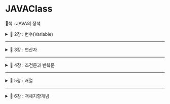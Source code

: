 # JAVAClass 
📕책 : JAVA의 정석

<details>
  <summary>
  📂 2장 : 변수(Variable)
  </summary>

📌 변수 : 하나의 값을 저장할 수 있는 메모리 공
- 기본형 : boolean, char, byte, short, int, long, float, double
  -> 실제 값을 저장
  <img width="541" alt="image" src="https://github.com/Youjiiin/JAVAClass/assets/114130942/f54216d8-5859-46b3-b8ee-784d45c589cf">

  논리형 <br>
  boolean : true / false <br>
  문자형 <br>
  char : 2byte (ex : 'a') <br>
  정수형 <br>
  byte, short, int, long <br>
  -> 크기 순서대로, 보통 int(4byte), long(8byte)을 가장 많이 사용한다. <br>
  -> long형을 사용할 때는 맨뒤에 'L'을 붙여줘야한다. (ex : 9284389272L) <br>
  실수형 <br>
  float(4byte), double(8byte) <br>
  -> float형을 사용할 때는 맨뒤에 'f'를 붙여줘야 한다. (ex : 1.2321f) <br>
  
- 참조형 : 기본형을 제외한 나머지 -> String, System ...<br>
  -> 객체의 주소를 저장

  

📌 명명규칙


1. 대소문자가 구분되며 길이에 제한이 없다
2. 예약어를 사용할 수 없다<br>
3. 숫자로 시작하면 안된다<br>
4. 특수문자는 '_', '$'만 허용한다.<br>
5. 클래스 이름의 첫 글자는 항상 대문자로 한다.<br>
6. 여러 단어 이름은 단어의 첫글자를 대문자로 한다.(카멜식)<br>
7. 상수의 이름은 대문자로 한다. 단어는 '_'로 구분한다.<br>

*변수는 선언하고 값을 저장(초기화) 해주어야 한다.<br>
ex)

    int number; //변수 선언
    int num = 1; //변수 선언 후 1로 초기화

📌 형변환 <br>
: 값의 타입을 다른 타입으로 변환하는 것 (boolean을 제외한 7개의 기본형은 서로 형변환이 가능)<br>
    
    int num = 65;
    (char)num; // --> 'A'
    float num2 = 1.6f;
    (int)num2; // --> 1
    byte b = 10;
    int i = (int)b; //(int) 생략가능
    int i2 = 300;
    byte b2 = (byte)i2; //(byte) 생략불가

📌 printf()의 지시자

%f : float형식 환<br>
%d : 정수형식 <br>

📌 Scanner로 입력받기
    
    import java.util.*;
    Scanner scaneer = new Scanner(System.in);
    int num = scanner.nextInt; //입력받은 정수를 num에 저장
    String input = scanner.nextLine(); // 입력받은 문자열을 input에 저장
    int num2 = Integer.parseInt(input); // 문자열 -> 숫자 변환


</details>

----------------------------------------------------------------------

<details>
  <summary>
  📂 3장 : 연산자
  </summary>

📌 연산자 : 어떠한 기능을 수행하는 기호

📌 연산자의 우선순위
- 괄호의 우선순위가 제일 높음
- 산술 > 비교 > 논리 > 대입
- 단항 > 이항 > 삼항
- 연산 진행방향은 왼쪽에서 오른쪽 / 단항, 대입 연산자만 오른쪽에서 왼쪽
- <<, >>, >>>는 덧셈 연산자보다 우선순위가 낮음
- ||, |(OR)는 &&, &(AND)보다 우선순위가 낮음

📌 이외의 연산자들

✔ 증가 연산자(++) : 피연산자의 값을 1증가시킴 <br>
✔ 감소 연산자(--) : 피연산자의 값을 1감소시킴 <br>
✔ 부호 연산자 (+, -) : '+'는 피연산자에 1을 곱하고, '-'는 피연산자에 -1을 곱함<br>
✔ 논리부정 연산자(!) : true -> false / false -> true <br>
✔ 비트전환 연산자(~) : 2진수일 때, 1 -> 0 / 0 -> 1 <br>
✔ 나머지 연산자(%) : 나누기를 한 나머지를 반환함 <br>
✔ 쉬프트 연산자(<<, >>, >>>) : 2^n으로 곱하거나 나눈 결과를 반환 ( x << n === x * 2^n / x >> n === x * / 2^n ) <br>
✔ 비교 연산자(>, <, >=, <=, ==, !=) : 피연산자를 같은 타입으로 변환 후에 비교 <br>
✔ 비트 연산자(&, |, ^) : AND, OR, XOR -> 결과 값 = 0 / 1 <br>
✔ 논리 연산자(&&, ||) : AND, OR -> 결과 값 = true / false <br>
✔ 삼항 연산자 : (조건) ? (true) : (false) <br>
✔ 대입 연산자 : = / 오른쪽을 왼쪽에 대입 <br>

📌 이항연산자 특징
: 이항연산자는 연산을 수행하기 전에 피연산자의 타입을 일치시킨다.
- int보다 크기가 작은 타입은 int로 변환 (ex : byte, char, short -> int)
- 피연산자 중 표현범위가 큰 타입으로 형변환한
    - byte + short -> int + int -> int
    - char + int -> int + int -> int
    - float + int -> float + float -> float
    - long + float -> float + float -> float
    - float + double -> double + double -> double

👋Math.round() : 소수점 첫째자리에서 반올림한 값을 반환

</details>

----------------------------------------------------------------------

<details>
  <summary>
  📂 4장 : 조건문과 반복문
  </summary>

✨ [조건문과 반복문 실습](https://github.com/Youjiiin/JAVAClass/blob/master/src/Week2)

📌 if문
    
    if(조건식1){
        //조건식1이 true일 때 수행될 문장들
    } else if (조건식2) {
        //조건식2가 true일 때
    } else {
        //모든 조건식이 false일 때
    }

📌 switch문
    
    switch(조건식){
        case 값1 : 
            //조건식의 결과가 값1과 같을 경우
            break;
        case 값2 : 
            //조건식의 결과가 값2와 같을 경우
            break;
        //...
        default : 
            //조건식의 결과와 일치하는 case문이 없을 경
    }

📌 Math.random()

: Math클래스에 정의된 난수 발생함수, 0.0~1.0 사이의 double값을 반환한다.
- 1~10범위의 임의의 정수를 얻는 식

      int score = (int)(MAth.random() * 10) + 1;

📌 for문
    
    for(초기화;조건식;증감식){
        //조건식이 true일 때 수행될 문장
        //초기화 -> 조건식 -> 수행될 문장 -> 증감식 -> 조건식 -> ...
    }

📌 while문  
    
    while(조건식) {
        //조건식이 true일 때 수행될 문장
    }

📌 do-while문
    
    do {
        //조건식의 연산결과가 true일 때 수행될 문장
    } while (조건식);

✔ for / while / do-while의 차이점 : for은 반복횟수가 정해져 있을 때 / while은 조건이 만족할 동안 계속해서 작동해야 할 때 / do-while은 일단 한 번은 동작해야 할 (선평가후 실행)

📌 break : 자신이 포함된 하나의 반복문 or switch문을 빠져나옴 / if문에서 특정조건을 만족하면 빠져나옴 (반복문 전체를 벗어남)

📌 continue : 자신이 포함된 반복문의 끝으로 이동 / continue문 이후의 문장들은 수행되지 않음 (다음 반복문으로 이동)

- ex
    ```
    int sum = 0;
    int i = 0;
    while (true) {
        if(sum > 100) {
            break;
        }
        i++;
        sum += i;
    } //break시 모든 조건문을 벗어남
    ```
    ```
    for(int i = 0; i <= 10; i++){
        if(i % 3 == 0){
            continue;
        } //continue시 해당 반복문에서 벗어남
        System.out.println(i);
    }
    ```
👋 반복문에 이름을 붙여서 해당 반복문을 벗어날 수 있음
</details>

----------------------------------------------------------------------

<details>
  <summary>
    📂 5장 : 배열
  </summary>

📌 배열 : 같은 타입의 여러 변수를 하나의 묶음으로 다루는 것
```
//배열 선언
int[] score; 
int score[];
String[] name;
String name[];

//배열 생성
int[] score;
score = new int[];

//배열 초기화
int[] score = { 100, 90, 80, 70 };
int[] score = new int[]{ 100, 90, 80, 70 };
```


📌 배열의 요소

✔ 배열에 값을 저장하고 읽어오기
```
score[3] = 100; //배열 score의 4번째 요소에 100을 저장
int value = score[3]; //배열 score의 4번째 요소에 저장된 값을 value에 할당
```

✔ '배열이름.length'는 배열의 크기를 알려준다.


📌 다차원 배열 : []의 개수가 차원수를 의미

```
int[][] score = new int [5][3]; //5행 3열의 2차원 배열을 생성
```


📌 가변 배열 : 다차원 배열에서 마지막 차수의 크기를 지정하지 않고 각각 다르게 지정

```
int[][] score = new int[3][];
score[0] = new int[3];
score[1] = new int[2];
score[2] = new int[1];
int[][] score =
{
    { 100, 100, 100 },
    { 90, 90 },
    { 80 },
}
```


📌 배열의 복사

✔ for문을 이용한 배열의 복사

```
int[] num = { 1, 2, 3, 4, 5 };
int[] newNum = new int[10];

for( int i = 0; i < num.length; i++ ){
    newNum[i] = num[i];
}
```


✔ System.arraycopy()를 이용한 배열의 복사

```
System.arraycopy(arr1, 0, arr2, 0, arr1.length);
//arr[0]에서 arr2[0]으로 arr.legnth개의 데이터를 복사
```


</details>


----------------------------------------------------------------------

<details>
  <summary>
    📂 6장 : 객체지향개념
  </summary>

<details>
  <summary>
    👩‍💻 클래스 / 객체 / 인스턴스
  </summary>

🧩 클래스 (Class)
- 객체를 만들어 내기 위한 **설계도** , 객체를 정의해 놓은 것
- 연관되어 있는 변수와 메서드의 집합
- *'붕어빵 틀'이라고 비유*

  
🧩 객체 (Object)
- 실제로 존재하는 것. 사물 또는 개념 
- 자신의 속성을 가지고 있고, 다른 것과 식별 가능한 물리적, 추상적인 모든 대상

✔ 객체의 구성요소 - 속성 / 기능
- 속성 -> 변수
- 기능 -> 메서드
  
🧩 인스턴스 (Instance)
- 현실의 객체를 소프트웨어 내에서 구현한 실체(객체)
- *'붕어빵'이라고 비유*


😮 객체 vs 인스턴스
- 클래스 타입으로 선언되었을 때 ***객체***라고 부르고, 그 객체가 메모리에 할당되어 실제로 사용될 때 ***인스턴스***라고 부른다.
- 객체안에 인스턴스가 포함되어 있음
- 객체는 '실체', 인스턴스는 '관계'에 초점

✍️[인스턴스의 생성과 사용](https://github.com/Youjiiin/JAVAClass/tree/master/src/Week3)

✔ 인스턴스의 생성
```
//클래스명 참조변수명; -> 객체를 다루기 위한 참조변수 선언
//참조변수명 = new 클래스명(); -> 객체생성 후, 생성된 객체의 주소를 참조변수에 저장

Tv t;
t = new Tv();

Tv t = new Tv();
```

✔ 인스턴스의 사용
```
Tv t;
t = new Tv;
t.channel = 7;
t.channelDown;
...
```


✔ 객체 배열
```
Tv[] rvArr = new Tv[3];
tvArr[0] = new Tv();
tvArr[1] = new Tv();
tvArr[2] = new Tv();
```
</details>

<details>
  <summary>
    👩‍💻 변수와 메서드
  </summary>

```
public class test {
    int iv; //인스턴스 변수
    static int cv; //클래스 변수
    void method() {
        int lv; //지역변
    }
}
```
<img width="423" alt="image" src="https://github.com/Youjiiin/JAVAClass/assets/114130942/1e6b828b-0318-4b50-af88-28ea094934c3">

    
📌 인스턴스변수
- 각 인스턴스의 개별적인 공간
- 인스턴스 생성 후, '참조변수.인스턴스변수명'으로 접근
- 참조변수가 없을 때 자동으로 제거됨

  
📌 클래스변수 
- 같은 클래스의 모든 인스턴스들이 공유하는 변수
- 인스턴스 생성없이 '클래스이름.클래스변수명'으로 접근
- 클래스가 로딩될 때 생성, 프로그램이 종료될 때 소멸
- 클래스 내에 **static** 키워드로 선언

  
📌 지역변수
- 메서드 내에 선언, 메서드 종료시 소멸
- 조건문, 반복문 블럭{} 내에 선언 됐을 때, 블럭을 벗어나면 소멸

🧩 메서드
- 작업을 수행하기 위한 명령문의 집합
- 어떤 값을 입력받아서 처리하고 그 결과를 돌려준다. (입력받는 값이 없을 수도 있고 결과를 돌려주지 않을 수도 있다.)
- 반복적인 코드를 줄이고 코드의 관리가 용이하다.
- 반복적으로 수행되는 여러 문장을 메서드로 작성한다.
- 하나의 메서드는 한 가지 기능만 수행하도록 작성하는 것이 좋다.
- 관련된 여러 문장을 메서드로 작성한다.

✔ 메서드 선언
```
//리턴타입 메서드이름 (타입 변수명, ...) {...}
```

✔ 메서드의 호출방법
```
//참조변수.메서드 이름();
Math m = new Math();
m.add(1, 2);

int add(int a, int b) {
    int result = a + b;
    return result; //실행중인 메서드를 종료하고 호출한 메서드로 돌아간다.
    //void선언 이외에 return 뒤에 반환값이 필요
}
```

🧩 JVM의 메모리 구조 <br>
<img width="240" alt="image" src="https://github.com/Youjiiin/JAVAClass/assets/114130942/7f7d7e20-cb3d-4096-a3f2-de2242b9ef19">

✅ 메서드 영역 : 클래스 정보와 클래스 변수가 저장되는 곳 <br>
✅ 호출 스택 : 메서드의 작업공간, 메서드 호출 시 메서드 수행에 필요한 메모리 공간 할당받은 후, 종료되면 사용하던 메모리 반환 <br>
✅ 힙 : 인스턴스가 생성되는 공간, new 연산자에 의해서 생성되는 배열과 객체는 모두 이곳에 생성 <br>

✅ 기본형 매개변수 : 변수의 값을 읽기만 할 수 있음 <br>
✅ 참조형 매개변수 : 변수의 값을 읽고 변경 가능 <br>
✅ 참조형 반환타입 : 메서드가 *객체의 주소*를 반환 <br>
✅ 재귀호출 : 메서드 내에서 자기자신을 반복적으로 호출하는 것 <br>

🧩 인스턴스 메서드
- 인스턴스 생성 후, '참조변수.메서드이름()'으로 호출
- 인스턴스 변수나 인스턴스 메서드와 관련된 작업을 하는 메서드
- 메서드 내에서 인스턴스 변수 사용 가능

🧩 클래스 메서드 (static 메서드)
- 객체 생성없이 '클래스이름.메서드이름()'으로 호출
- 인스턴스 변수나 인스턴스 메서드와 관련없는 작업을 하는 메서드
- 메서드 내에서 인스턴스 변수 사용불가
- 메서드 내에서 인스턴스 변수를 사용하지 않는다면 static을 붙이는 것을 고려

```
class Math {
    int a, b;

    int add() { //인스턴스 메서드
        return a + b;
    }

    static int add(int a, int b) { //클래스 메서드
        return a+ b;
    }
}

class Test {
    public static void main(String arg[]){
        System.out.println(Math.add(1, 2)); //클래스 메서드 호출
        Math m = new Math(); //인스턴스 생성
        m.a = 1;
        m.b = 2;
        System.out.println(m.add); //인스턴스메서드 호
    }
}
```
✅ static <br>
: static은 메모리 할당을 딱 한 번만 하게 되고, 이에 대한 값을 공유할 수 있게 해준다.

```
class Counter  {
    int count = 0;
    Counter() {
        this.count++;
        System.out.println(this.count);
    }
}

public class Sample {
    public static void main(String[] args) {
        Counter c1 = new Counter();  //1
        Counter c2 = new Counter();  //1
    }
}
```
위의 코드를 실행하면 둘다 1이 출력되게 된다. 생성자를 호출하며 서로 다른 메모리를 가리키고 있기 때문이다.
```
class Counter  {
    static int count = 0;
    Counter() {
        count++;  // count는 더이상 객체변수가 아니므로 this를 제거하는 것이 좋다.
        System.out.println(count);  // this 제거
    }
}

public class Sample {
    public static void main(String[] args) {
        Counter c1 = new Counter();  //1
        Counter c2 = new Counter();  //2
    }
}
```
static키워드를 붙여주면 count의 값은 같은 메모리를 공유해서 같은 count값에 대한 count++;가 두번 실행된다.

🧩 메서드 오버로딩 <br>
: 하나의 클래스에 같은 이름의 메서드를 여러 개 정의하는 것을 메서드 오버로딩이라고 한다.

✅ 오버로딩 조건
- 메서드의 이름이 같아야 한다.
- 매개변수의 개수 또는 타입이 달라야 한다.
- 리턴타입이 다른 경우에는 오버로딩이 성립되지 않는다.
- ex. System.out.println 메서드
```
long add(int a, long b) { return a + b; }
long add(long a, int b) { return a + b; }4
```
- 같은 기능을 하는 메서드를 하나의 이름으로 정의해 사용할 수 있음
</details>

<details>
  <summary>
    👩‍💻 생성자
  </summary>

📌 생성자
- 인스턴스가 생성될 때마다 호출되는 '인스턴스 초기화 메서드'
- 인스턴스 변수의 초기화 / 인스턴스 생성시 수행할 작업에 사용
- 몇가지 조건을 제외하고 메서드와 같음
- 모든 클래스에 반드시 하나 이상의 생성자가 있어야 한다.

```
Card c = new Card();
// 1. 연산자 new에 의해서 메모리(heap)에 Card클래스의 인스턴스가 생성됨
// 2. 생성자 Card()가 호출되어 수행됨
// 3. 연산자 new의 결과로, 생성된 Card 인스턴스의 주소가 변환되어 참조변수 c에 저장됨
```

- 생성자의 이름은 클래스의 이름과 같아야 함
- 생성자는 return값이 없다. (but void는 사용하지 않음)
```
class Card() {
  Card (){
    //기본 생성자, 입력하지 않아서 빈내용의 생성자를 컴파일러가 추가.
    //인스턴스 초기화 작업
  }

  int value;
  Card ( int x ) {
    // 매개변수가 있는 생성자
    value = x;
  }
}

Card c1 = new Card();
c1.vaule = 1;
//or
Card c2 = new Card(2);
```

📌 생성자에서 다른 생성자 호출하기 - this()
```
class Car {
  String color;
  int door;

  Car () {
    this("white", 4);
    // = Car("white", 4);
  }

  Car (String c, int d) {
    color = c;
    door = d;
  }
}
```

📌 참조변수 this <br>
: 인스턴스 자신을 가리키는 참조변수. 인스턴스의 주소가 저장되어있음
```
class Car {
  String color;
  int door;

  Car () {
    this("white", 4);
  }

  Car (String color, int door) {
    this.color = color; //this.지역변수 = 인스턴스 변수
    this.door = door;
  }

  //생성자를 이용한 인스턴스의 복사
  Car (Car c) {
    color = c.color;
    door = c.door;
  }
}
```

🧩 [초기화](https://github.com/Youjiiin/JAVAClass/tree/master/src/Week4)
```
class InitTest {
  static int cv = 1; // 명시적 초기화
  int iv = 1; // 명시적 초기화

  static { cv = 2; // 클래스 초기화 블럭 }
  { iv = 2; // 인스턴스 초기화 블럭 }

  InitTest () { //생성자
    iv = 3; 
  }
}
```
</details>

</details>
